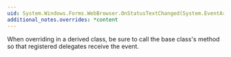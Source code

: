 ```yaml
---
uid: System.Windows.Forms.WebBrowser.OnStatusTextChanged(System.EventArgs)
additional_notes.overrides: *content
---
```


<p>When overriding <xref href="System.Windows.Forms.WebBrowser.OnStatusTextChanged(System.EventArgs)"></xref> in a derived class, be sure to call the base class's <xref href="System.Windows.Forms.WebBrowser.OnStatusTextChanged(System.EventArgs)"></xref> method so that registered delegates receive the event.</p>


